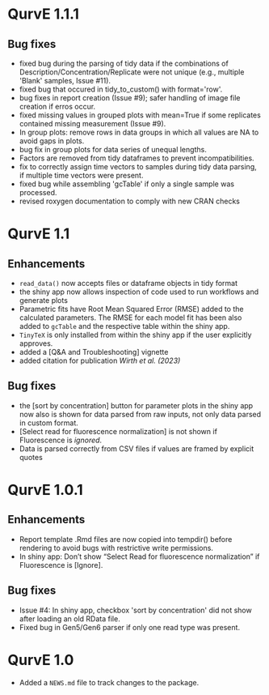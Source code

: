 # QurvE 1.1.1

## Bug fixes

* fixed bug during the parsing of tidy data if the combinations of Description/Concentration/Replicate were not unique (e.g., multiple 'Blank' samples, Issue #11).
* fixed bug that occured in tidy_to_custom() with format='row'.
* bug fixes in report creation (Issue #9); safer handling of image file creation if erros occur.
* fixed missing values in grouped plots with mean=True if some replicates contained missing measurement (Issue #9).
* In group plots: remove rows in data groups in which all values are NA to avoid gaps in plots.
* bug fix in group plots for data series of unequal lengths.
* Factors are removed from tidy dataframes to prevent incompatibilities.
* fix to correctly assign time vectors to samples during tidy data parsing, if multiple time vectors were present.
* fixed bug while assembling 'gcTable' if only a single sample was processed.
* revised roxygen documentation to comply with new CRAN checks

# QurvE 1.1

## Enhancements

* `read_data()` now accepts files or dataframe objects in tidy format
* the shiny app now allows inspection of code used to run workflows and generate plots
* Parametric fits have Root Mean Squared Error (RMSE) added to the calculated parameters. The RMSE for each model fit has been also added to `gcTable` and the respective table within the shiny app.
* `TinyTeX` is only installed from within the shiny app if the user explicitly approves.
* added a [Q&A and Troubleshooting] vignette
* added citation for publication *Wirth et al. (2023)*

## Bug fixes

* the [sort by concentration] button for parameter plots in the shiny app now also is shown for data parsed from raw inputs, not only data parsed in custom format.
* [Select read for fluorescence normalization] is not shown if Fluorescence is *ignored*.
* Data is parsed correctly from CSV files if values are framed by explicit quotes

# QurvE 1.0.1

## Enhancements

* Report template .Rmd files are now copied into tempdir() before rendering to avoid bugs with restrictive write permissions.
* In shiny app: Don’t show “Select Read for fluorescence normalization” if Fluorescence is [Ignore].

## Bug fixes

* Issue #4: In shiny app, checkbox 'sort by concentration' did not show after loading an old RData file.
* Fixed bug in Gen5/Gen6 parser if only one read type was present.

# QurvE 1.0

* Added a `NEWS.md` file to track changes to the package.
